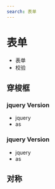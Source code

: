 ```yaml
---
search: 表单
---
```


# 表单

- 表单
- 校验

## 穿梭框

### jquery Version

- jquery
- as

### jquery Version

- jquery
- as

## 对称